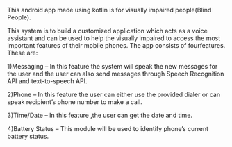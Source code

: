 This android app made using kotlin is for visually impaired people(Blind People).

This  system is to build a customized application which acts as a voice assistant and can be used to help the visually impaired to access the most important features of their mobile phones. The app consists of fourfeatures. These are:

1)Messaging – In this feature the system will speak the new messages for the user and the user can also send messages through Speech Recognition API and text-to-speech API.

2)Phone  – In this feature the user can either use the provided dialer or can speak recipient’s phone number to make a call.

3)Time/Date  – In this feature ,the user can get the date and time.

4)Battery Status – This module will be used to identify phone’s current battery status.
